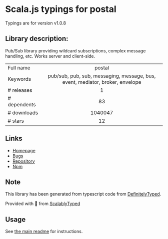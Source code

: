 
# Scala.js typings for postal

Typings are for version v1.0.8

## Library description:
Pub/Sub library providing wildcard subscriptions, complex message handling, etc.  Works server and client-side.

|                    |                 |
| ------------------ | :-------------: |
| Full name          | postal |
| Keywords           | pub/sub, pub, sub, messaging, message, bus, event, mediator, broker, envelope |
| # releases         | 1 |
| # dependents       | 83 |
| # downloads        | 1040047 |
| # stars            | 12 |

## Links
- [Homepage](http://github.com/postaljs/postal.js)
- [Bugs](http://github.com/postaljs/postal.js/issues)
- [Repository](https://github.com/postaljs/postal.js)
- [Npm](https://www.npmjs.com/package/postal)
    


## Note
This library has been generated from typescript code from [DefinitelyTyped](https://definitelytyped.org).

Provided with :purple_heart: from [ScalablyTyped](https://github.com/oyvindberg/ScalablyTyped)

## Usage
See [the main readme](../../readme.md) for instructions.


